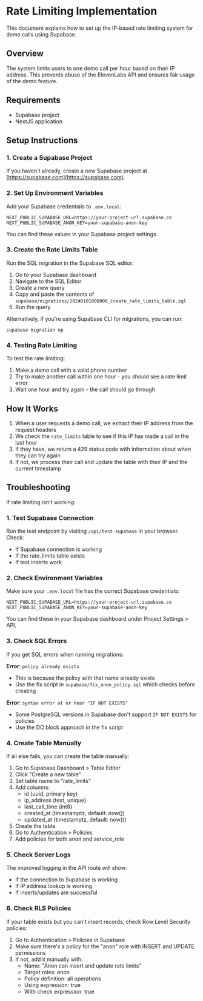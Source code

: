 # Rate Limiting Implementation

This document explains how to set up the IP-based rate limiting system for demo calls using Supabase.

## Overview

The system limits users to one demo call per hour based on their IP address. This prevents abuse of the ElevenLabs API and ensures fair usage of the demo feature.

## Requirements

- Supabase project
- NextJS application

## Setup Instructions

### 1. Create a Supabase Project

If you haven't already, create a new Supabase project at [https://supabase.com](https://supabase.com).

### 2. Set Up Environment Variables

Add your Supabase credentials to `.env.local`:

```
NEXT_PUBLIC_SUPABASE_URL=https://your-project-url.supabase.co
NEXT_PUBLIC_SUPABASE_ANON_KEY=your-supabase-anon-key
```

You can find these values in your Supabase project settings.

### 3. Create the Rate Limits Table

Run the SQL migration in the Supabase SQL editor:

1. Go to your Supabase dashboard
2. Navigate to the SQL Editor
3. Create a new query
4. Copy and paste the contents of `supabase/migrations/20240101000000_create_rate_limits_table.sql`
5. Run the query

Alternatively, if you're using Supabase CLI for migrations, you can run:

```
supabase migration up
```

### 4. Testing Rate Limiting

To test the rate limiting:

1. Make a demo call with a valid phone number
2. Try to make another call within one hour - you should see a rate limit error
3. Wait one hour and try again - the call should go through

## How It Works

1. When a user requests a demo call, we extract their IP address from the request headers
2. We check the `rate_limits` table to see if this IP has made a call in the last hour
3. If they have, we return a 429 status code with information about when they can try again
4. If not, we process their call and update the table with their IP and the current timestamp

## Troubleshooting

If rate limiting isn't working:

### 1. Test Supabase Connection

Run the test endpoint by visiting `/api/test-supabase` in your browser. Check:
- If Supabase connection is working
- If the rate_limits table exists
- If test inserts work

### 2. Check Environment Variables

Make sure your `.env.local` file has the correct Supabase credentials:
```
NEXT_PUBLIC_SUPABASE_URL=https://your-project-url.supabase.co
NEXT_PUBLIC_SUPABASE_ANON_KEY=your-supabase-anon-key
```

You can find these in your Supabase dashboard under Project Settings > API.

### 3. Check SQL Errors

If you get SQL errors when running migrations:

**Error**: `policy already exists`
- This is because the policy with that name already exists
- Use the fix script in `supabase/fix_anon_policy.sql` which checks before creating

**Error**: `syntax error at or near "IF NOT EXISTS"`
- Some PostgreSQL versions in Supabase don't support `IF NOT EXISTS` for policies
- Use the DO block approach in the fix script

### 4. Create Table Manually

If all else fails, you can create the table manually:

1. Go to Supabase Dashboard > Table Editor
2. Click "Create a new table"
3. Set table name to "rate_limits"
4. Add columns:
   - id (uuid, primary key)
   - ip_address (text, unique)
   - last_call_time (int8)
   - created_at (timestamptz, default: now())
   - updated_at (timestamptz, default: now())
5. Create the table
6. Go to Authentication > Policies 
7. Add policies for both anon and service_role

### 5. Check Server Logs

The improved logging in the API route will show:
- If the connection to Supabase is working
- If IP address lookup is working
- If inserts/updates are successful

### 6. Check RLS Policies

If your table exists but you can't insert records, check Row Level Security policies:

1. Go to Authentication > Policies in Supabase
2. Make sure there's a policy for the "anon" role with INSERT and UPDATE permissions
3. If not, add it manually with:
   - Name: "Anon can insert and update rate limits"
   - Target roles: anon
   - Policy definition: all operations
   - Using expression: true
   - With check expression: true 